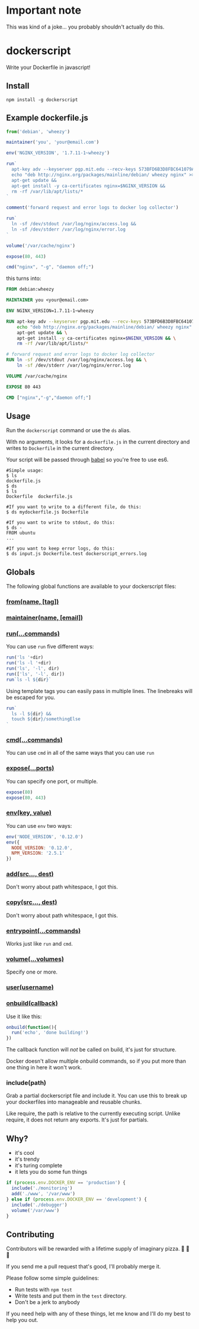 # Important note

This was kind of a joke... you probably shouldn't actually do this.

# dockerscript

Write your Dockerfile in javascript!

## Install

```console
npm install -g dockerscript
```

## Example dockerfile.js

```javascript
from('debian', 'wheezy')

maintainer('you', 'your@email.com')

env('NGINX_VERSION', '1.7.11-1~wheezy')

run`
  apt-key adv --keyserver pgp.mit.edu --recv-keys 573BFD6B3D8FBC641079A6ABABF5BD827BD9BF62 &&
  echo "deb http://nginx.org/packages/mainline/debian/ wheezy nginx" >> /etc/apt/sources.list &&
  apt-get update &&
  apt-get install -y ca-certificates nginx=$NGINX_VERSION &&
  rm -rf /var/lib/apt/lists/*
`

comment('forward request and error logs to docker log collector')

run`
  ln -sf /dev/stdout /var/log/nginx/access.log &&
  ln -sf /dev/stderr /var/log/nginx/error.log
`

volume('/var/cache/nginx')

expose(80, 443)

cmd("nginx", "-g", "daemon off;")
```

this turns into:

```Dockerfile
FROM debian:wheezy

MAINTAINER you <your@email.com>

ENV NGINX_VERSION=1.7.11-1~wheezy

RUN apt-key adv --keyserver pgp.mit.edu --recv-keys 573BFD6B3D8FBC641079A6ABABF5BD827BD9BF62 && \
    echo "deb http://nginx.org/packages/mainline/debian/ wheezy nginx" >> /etc/apt/sources.list && \
    apt-get update && \
    apt-get install -y ca-certificates nginx=$NGINX_VERSION && \
    rm -rf /var/lib/apt/lists/*

# forward request and error logs to docker log collector
RUN ln -sf /dev/stdout /var/log/nginx/access.log && \
    ln -sf /dev/stderr /var/log/nginx/error.log

VOLUME /var/cache/nginx

EXPOSE 80 443

CMD ["nginx","-g","daemon off;"]
```

## Usage

Run the `dockerscript` command or use the `ds` alias.

With no arguments, it looks for a `dockerfile.js` in the current directory and writes to `Dockerfile` in the current directory.

Your script will be passed through [babel](https://babeljs.io/) so you're free to use es6.

```console
#Simple usage:
$ ls
dockerfile.js
$ ds
$ ls
Dockerfile  dockerfile.js

#If you want to write to a different file, do this:
$ ds mydockerfile.js Dockerfile

#If you want to write to stdout, do this:
$ ds -
FROM ubuntu
...

#If you want to keep error logs, do this:
$ ds input.js Dockerfile.test dockerscript_errors.log
```

## Globals

The following global functions are available to your dockerscript files:

### [from(name, [tag])](https://docs.docker.com/reference/builder/#from)

### [maintainer(name, [email])](https://docs.docker.com/reference/builder/#maintainer)

### [run(...commands)](https://docs.docker.com/reference/builder/#run)

You can use `run` five different ways:

```javascript
run('ls '+dir)
run('ls -l '+dir)
run('ls', '-l', dir)
run(['ls', '-l', dir])
run`ls -l ${dir}`
```

Using template tags you can easily pass in multiple lines. The linebreaks will be escaped for you.

```javascript
run`
  ls -l ${dir} &&
  touch ${dir}/somethingElse
`
```

### [cmd(...commands)](https://docs.docker.com/reference/builder/#cmd)

You can use `cmd` in all of the same ways that you can use `run`

### [expose(...ports)](https://docs.docker.com/reference/builder/#expose)

You can specify one port, or multiple.

```javascript
expose(80)
expose(80, 443)
```

### [env(key, value)](https://docs.docker.com/reference/builder/#env)

You can use `env` two ways:

```javascript
env('NODE_VERSION', '0.12.0')
env({
  NODE_VERSION: '0.12.0',
  NPM_VERSION: '2.5.1'
})
```

### [add(src..., dest)](https://docs.docker.com/reference/builder/#add)

Don't worry about path whitespace, I got this.

### [copy(src..., dest)](https://docs.docker.com/reference/builder/#copy)

Don't worry about path whitespace, I got this.

### [entrypoint(...commands)](https://docs.docker.com/reference/builder/#entrypoint)

Works just like `run` and `cmd`.

### [volume(...volumes)](https://docs.docker.com/reference/builder/#volume)

Specify one or more.

### [user(username)](https://docs.docker.com/reference/builder/#user)

### [onbuild(callback)](https://docs.docker.com/reference/builder/#onbuild)

Use it like this:

```javascript
onbuild(function(){
  run('echo', 'done building!')
})
```

The callback function will *not* be called on build, it's just for structure.

Docker doesn't allow multiple onbuild commands, so if you put more than one thing in here it won't work.

### include(path)

Grab a partial dockerscript file and include it. You can use this to break up your dockerfiles into manageable and reusable chunks.

Like require, the path is relative to the currently executing script. Unlike require, it does not return any exports. It's just for partials.

## Why?

 - it's cool
 - it's trendy
 - it's turing complete
 - it lets you do some fun things

```javascript
if (process.env.DOCKER_ENV == 'production') {
  include('./monitoring')
  add('./www', '/var/www')
} else if (process.env.DOCKER_ENV == 'development') {
  include('./debugger')
  volume('/var/www')
}
```

## Contributing

Contributors will be rewarded with a lifetime supply of imaginary pizza. :pizza: :pizza: :pizza:

If you send me a pull request that's good, I'll probably merge it.

Please follow some simple guidelines:

 - Run tests with `npm test`
 - Write tests and put them in the `test` directory.
 - Don't be a jerk to anybody

If you need help with any of these things, let me know and I'll do my best to help you out.
